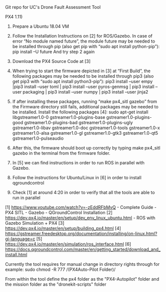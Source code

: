 Git repo for UC's Drone Fault Assessment Tool

PX4 1.11)
1)	Prepare a Ubuntu 18.04 VM

2)	Follow the Installation Instructions on [2] for ROS/Gazebo.
In case of error “No module named future”, the module future may be needed to be installed through pip (also get pip with “sudo apt install python-pip”): 
pip install –U future 
And try step 2 again

3)	Download the PX4 Source Code at [3]

4)	When trying to start the firmware depicted in [3] at “First Build”, the following packages may be needed to be installed through pip3 (also get pip3 with “sudo apt install python3-pip”):
pip3 install –user empy |pip3 install –user toml | pip3 install –user pyros-genmsg | pip3 install –user packaging | pip3 install –user numpy | pip3 install –user jinja2

5)	If after installing these packages, running “make px4_sitl gazebo” from the Firmware directory still fails, additional packages may be needed to be installed. Install the following packages [4]:
sudo apt-get install libgstreamer1.0-0 gstreamer1.0-plugins-base gstreamer1.0-plugins-good gstreamer1.0-plugins-bad gstreamer1.0-plugins-ugly gstreamer1.0-libav gstreamer1.0-doc gstreamer1.0-tools gstreamer1.0-x gstreamer1.0-alsa gstreamer1.0-gl gstreamer1.0-gtk3 gstreamer1.0-qt5 gstreamer1.0-pulseaudio
6)	After this, the firmware should boot up correctly by typing make px4_sitl gazebo in the terminal from the firmware folder.
7)	In [5] we can find instructions in order to run ROS in parallel with Gazebo.
8)	Follow the instructions for Ubuntu/Linux in [6] in order to install qgroundcontrol
9)	Check [1] at around 4:20 in order to verify that all the tools are able to run in parallel

[1] https://www.youtube.com/watch?v=-zEddRFbMvQ - Complete Guide - PX4 SITL - Gazebo - QGroundControl Installation
[2] https://dev.px4.io/master/en/setup/dev_env_linux_ubuntu.html - ROS with Gazebo Simulation + PX4
[3] https://dev.px4.io/master/en/setup/building_px4.html
[4] https://gstreamer.freedesktop.org/documentation/installing/on-linux.html?gi-language=c
[5] https://dev.px4.io/master/en/simulation/ros_interface.html
[6] https://docs.qgroundcontrol.com/master/en/getting_started/download_and_install.html

Currently the tool requires for manual change in directory rights through for example:
sudo chmod -R 777 /(PX4Auto-Pilot Folder)/

From within the tool define the px4 folder as the "PX4-Autopilot" folder and the mission folder as the "dronekit-scripts" folder
